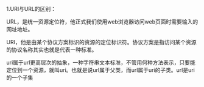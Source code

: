 1.URI与URL的区别：

URL，是统一资源定位符，他正式我们使用web浏览器访问web页面时需要输入的网址地址。

URI，他是由某个协议方案标识的资源的定位标识符。协议方案是指访问某个资源的协议名称其实也就是代表一种标准。

uri属于url更高层次的抽象，一种字符串文本标准，不管用何种方法表示，只要能定位到一个资源，就叫uri。也就是说url属于父类，而url属于uri的子类。url是uri的一个子集